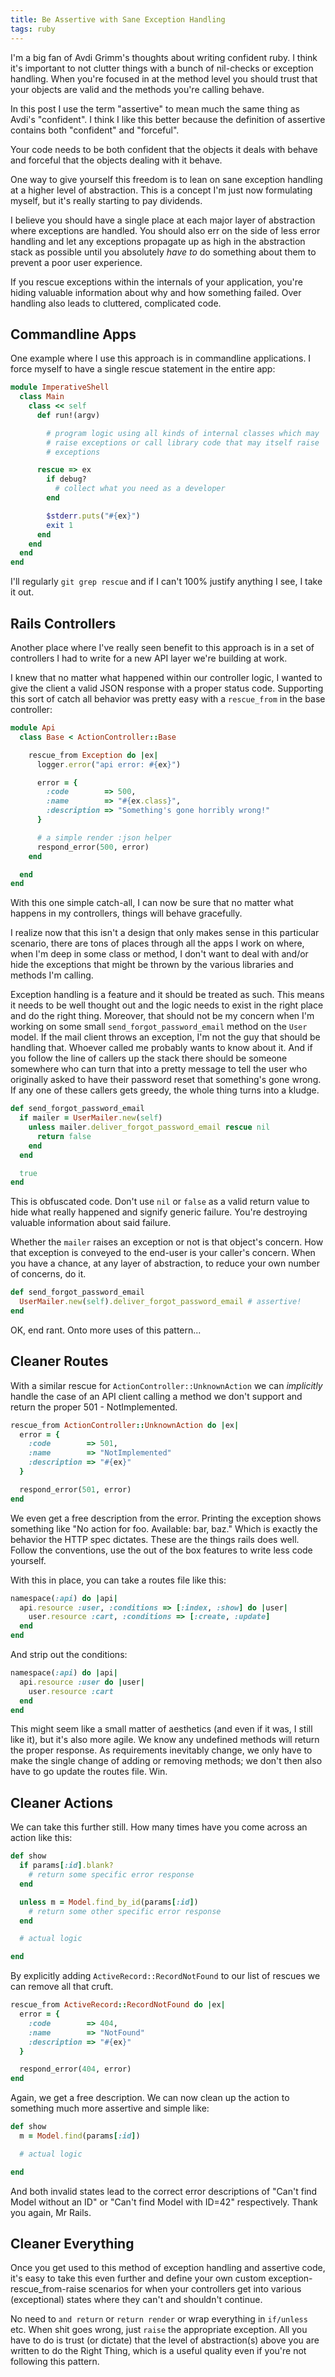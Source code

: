 ```yaml
---
title: Be Assertive with Sane Exception Handling
tags: ruby
---
```


I'm a big fan of Avdi Grimm's thoughts about writing confident ruby. I 
think it's important to not clutter things with a bunch of nil-checks or 
exception handling. When you're focused in at the method level you 
should trust that your objects are valid and the methods you're calling 
behave.

<div class=note>
In this post I use the term "assertive" to mean much the same thing as 
Avdi's "confident". I think I like this better because the definition of 
assertive contains both "confident" and "forceful".

Your code needs to be both confident that the objects it deals with 
behave and forceful that the objects dealing with it behave.
</div>

One way to give yourself this freedom is to lean on sane exception 
handling at a higher level of abstraction. This is a concept I'm just 
now formulating myself, but it's really starting to pay dividends.

I believe you should have a single place at each major layer of 
abstraction where exceptions are handled. You should also err on the 
side of less error handling and let any exceptions propagate up as high 
in the abstraction stack as possible until you absolutely *have to* do 
something about them to prevent a poor user experience.

If you rescue exceptions within the internals of your application, 
you're hiding valuable information about why and how something failed. 
Over handling also leads to cluttered, complicated code.

## Commandline Apps

One example where I use this approach is in commandline applications. I 
force myself to have a single rescue statement in the entire app:

```ruby 
module ImperativeShell
  class Main
    class << self
      def run!(argv)

        # program logic using all kinds of internal classes which may 
        # raise exceptions or call library code that may itself raise 
        # exceptions

      rescue => ex
        if debug?
          # collect what you need as a developer
        end

        $stderr.puts("#{ex}")
        exit 1
      end
    end
  end
end
```

I'll regularly `git grep rescue` and if I can't 100% justify anything I 
see, I take it out.

## Rails Controllers

Another place where I've really seen benefit to this approach is in a 
set of controllers I had to write for a new API layer we're building at 
work.

I knew that no matter what happened within our controller logic, I 
wanted to give the client a valid JSON response with a proper status 
code. Supporting this sort of catch all behavior was pretty easy with a 
`rescue_from` in the base controller:

```ruby 
module Api
  class Base < ActionController::Base

    rescue_from Exception do |ex|
      logger.error("api error: #{ex}")

      error = {
        :code        => 500,
        :name        => "#{ex.class}",
        :description => "Something's gone horribly wrong!"
      }

      # a simple render :json helper
      respond_error(500, error)
    end

  end
end
```

With this one simple catch-all, I can now be sure that no matter what 
happens in my controllers, things will behave gracefully.

I realize now that this isn't a design that only makes sense in this 
particular scenario, there are tons of places through all the apps I 
work on where, when I'm deep in some class or method, I don't want to 
deal with and/or hide the exceptions that might be thrown by the various 
libraries and methods I'm calling.

Exception handling is a feature and it should be treated as such. This 
means it needs to be well thought out and the logic needs to exist in 
the right place and do the right thing. Moreover, that should not be my 
concern when I'm working on some small `send_forgot_password_email` 
method on the `User` model. If the mail client throws an exception, I'm 
not the guy that should be handling that. Whoever called me probably 
wants to know about it. And if you follow the line of callers up the 
stack there should be someone somewhere who can turn that into a pretty 
message to tell the user who originally asked to have their password 
reset that something's gone wrong. If any one of these callers gets 
greedy, the whole thing turns into a kludge.

```ruby 
def send_forgot_password_email
  if mailer = UserMailer.new(self)
    unless mailer.deliver_forgot_password_email rescue nil
      return false
    end
  end

  true
end
```

This is obfuscated code. Don't use `nil` or `false` as a valid return 
value to hide what really happened and signify generic failure. You're 
destroying valuable information about said failure.

Whether the `mailer` raises an exception or not is that object's 
concern. How that exception is conveyed to the end-user is your caller's 
concern. When you have a chance, at any layer of abstraction, to reduce 
your own number of concerns, do it.

```ruby 
def send_forgot_password_email
  UserMailer.new(self).deliver_forgot_password_email # assertive!
end
```

OK, end rant. Onto more uses of this pattern...

## Cleaner Routes

With a similar rescue for `ActionController::UnknownAction` we can 
*implicitly* handle the case of an API client calling a method we don't 
support and return the proper 501 - NotImplemented.

```ruby 
rescue_from ActionController::UnknownAction do |ex|
  error = {
    :code        => 501,
    :name        => "NotImplemented"
    :description => "#{ex}"
  }

  respond_error(501, error)
end
```

We even get a free description from the error. Printing the exception 
shows something like "No action for foo. Available: bar, baz." Which is 
exactly the behavior the HTTP spec dictates. These are the things rails 
does well. Follow the conventions, use the out of the box features to 
write less code yourself.

With this in place, you can take a routes file like this:

```ruby 
namespace(:api) do |api|
  api.resource :user, :conditions => [:index, :show] do |user|
    user.resource :cart, :conditions => [:create, :update]
  end
end
```

And strip out the conditions:

```ruby 
namespace(:api) do |api|
  api.resource :user do |user|
    user.resource :cart
  end
end
```

This might seem like a small matter of aesthetics (and even if it was, I 
still like it), but it's also more agile. We know any undefined methods 
will return the proper response. As requirements inevitably change, we 
only have to make the single change of adding or removing methods; we 
don't then also have to go update the routes file. Win.

## Cleaner Actions

We can take this further still. How many times have you come across an 
action like this:

```ruby 
def show
  if params[:id].blank?
    # return some specific error response
  end

  unless m = Model.find_by_id(params[:id])
    # return some other specific error response
  end

  # actual logic

end
```

By explicitly adding `ActiveRecord::RecordNotFound` to our list of 
rescues we can remove all that cruft.

```ruby 
rescue_from ActiveRecord::RecordNotFound do |ex|
  error = {
    :code        => 404,
    :name        => "NotFound"
    :description => "#{ex}"
  }

  respond_error(404, error)
end
```

Again, we get a free description. We can now clean up the action to 
something much more assertive and simple like:

```ruby 
def show
  m = Model.find(params[:id])

  # actual logic

end
```

And both invalid states lead to the correct error descriptions of "Can't 
find Model without an ID" or "Can't find Model with ID=42" respectively. 
Thank you again, Mr Rails.

## Cleaner Everything

Once you get used to this method of exception handling and assertive 
code, it's easy to take this even further and define your own custom 
exception-rescue_from-raise scenarios for when your controllers get into 
various (exceptional) states where they can't and shouldn't continue.

No need to `and return` or `return render` or wrap everything in 
`if/unless` etc. When shit goes wrong, just `raise` the appropriate 
exception. All you have to do is trust (or dictate) that the level of 
abstraction(s) above you are written to do the Right Thing, which is a 
useful quality even if you're not following this pattern.
